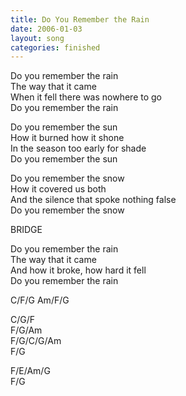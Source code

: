 ```yaml
---
title: Do You Remember the Rain
date: 2006-01-03
layout: song
categories: finished
---
```

Do you remember the rain  
The way that it came  
When it fell there was nowhere to go  
Do you remember the rain

Do you remember the sun  
How it burned how it shone  
In the season too early for shade  
Do you remember the sun

Do you remember the snow  
How it covered us both  
And the silence that spoke nothing false  
Do you remember the snow

<div class="chorus">BRIDGE</div>

Do you remember the rain  
The way that it came  
And how it broke, how hard it fell  
Do you remember the rain

<div class="chords">
C/F/G  
Am/F/G  

C/G/F  
F/G/Am  
F/G/C/G/Am  
F/G  

F/E/Am/G  
F/G</div>
